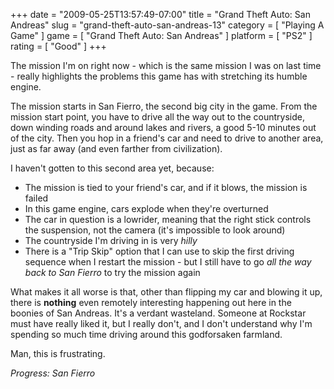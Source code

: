 +++
date = "2009-05-25T13:57:49-07:00"
title = "Grand Theft Auto: San Andreas"
slug = "grand-theft-auto-san-andreas-13"
category = [ "Playing A Game" ]
game = [ "Grand Theft Auto: San Andreas" ]
platform = [ "PS2" ]
rating = [ "Good" ]
+++

The mission I'm on right now - which is the same mission I was on last time - really highlights the problems this game has with stretching its humble engine.

The mission starts in San Fierro, the second big city in the game.  From the mission start point, you have to drive all the way out to the countryside, down winding roads and around lakes and rivers, a good 5-10 minutes out of the city.  Then you hop in a friend's car and need to drive to another area, just as far away (and even farther from civilization).

I haven't gotten to this second area yet, because:

* The mission is tied to your friend's car, and if it blows, the mission is failed
* In this game engine, cars explode when they're overturned
* The car in question is a lowrider, meaning that the right stick controls the suspension, not the camera (it's impossible to look around)
* The countryside I'm driving in is very <i>hilly</i>
* There is a "Trip Skip" option that I can use to skip the first driving sequence when I restart the mission - but I still have to go <i>all the way back to San Fierro</i> to try the mission again

What makes it all worse is that, other than flipping my car and blowing it up, there is <b>nothing</b> even remotely interesting happening out here in the boonies of San Andreas.  It's a verdant wasteland.  Someone at Rockstar must have really liked it, but I really don't, and I don't understand why I'm spending so much time driving around this godforsaken farmland.

Man, this is frustrating.

<i>Progress: San Fierro</i>